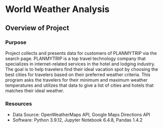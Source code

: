 # World Weather Analysis
## Overview of Project
### Purpose
Project collects and presents data for customers of PLANMYTRIP via the search page. PLANMYTRIP is a top travel technology company that specializes in internet-related services in the hotel and lodging industry. The goal is to help travelers find their ideal vacation spot by choosing the best cities for travelers based on their preferred weather criteria. This program asks the travelers for their minimum and maximum weather temperatures and utilizes that data to give a list of cities and hotels that matches their ideal weather. 

### Resources
* Data Source: OpenWeatherMaps API, Google Maps Directions API
* Software: Python 3.9.12, Jupyter Notebook 6.4.8, Pandas 1.4.2
